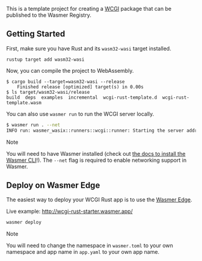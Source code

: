 This is a template project for creating a [WCGI](https://docs.wasmer.io/runtime/runners/wcgi) package that can be
published to the Wasmer Registry.

## Getting Started

First, make sure you have Rust and its `wasm32-wasi` target installed.

```console
rustup target add wasm32-wasi
```

Now, you can compile the project to WebAssembly.

```console
$ cargo build --target=wasm32-wasi --release
    Finished release [optimized] target(s) in 0.00s
$ ls target/wasm32-wasi/release
build  deps  examples  incremental  wcgi-rust-template.d  wcgi-rust-template.wasm
```

You can also use `wasmer run` to run the WCGI server locally.

```bash
$ wasmer run . --net
INFO run: wasmer_wasix::runners::wcgi::runner: Starting the server address=127.0.0.1:8000 command_name="server"
```


> [!NOTE]
> You will need to have Wasmer installed (check out [the docs to install the Wasmer CLI](https://docs.wasmer.io/install)!). 
> The `--net` flag is required to enable networking support in Wasmer.

## Deploy on Wasmer Edge

The easiest way to deploy your WCGI Rust app is to use the [Wasmer Edge](https://wasmer.io/products/edge).

Live example: http://wcgi-rust-starter.wasmer.app/

```bash
wasmer deploy
```

> [!NOTE]
> You will need to change the namespace in `wasmer.toml` to your own namespace and app name in `app.yaml` to your own app name.



[api-docs]: https://wasmerio.github.io/wcgi-rust-template
[crev]: https://github.com/crev-dev/cargo-crev
[install]: https://docs.wasmer.io/ecosystem/wasmer/getting-started
